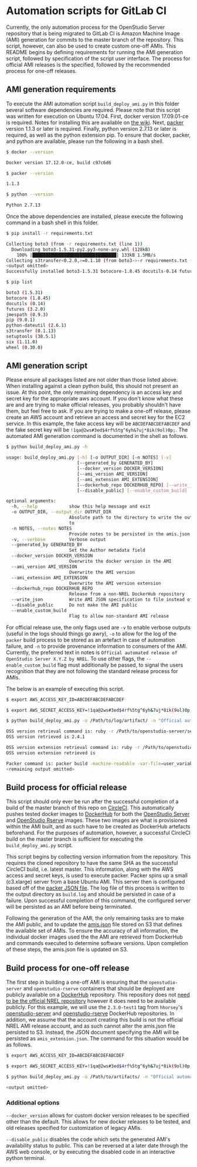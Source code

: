 # Automation scripts for GitLab CI

Currently, the only automation process for the OpenStudio Server repository that is being migrated to GitLab CI is Amazon Machine Image (AMI) generation for commits to the master branch of the repository. This script, however, can also be used to create custom one-off AMIs. This README begins by defining requirements for running the AMI generation script, followed by specification of the script user interface. The process for official AMI releases is the specified, followed by the recommended process for one-off releases. 

## AMI generation requirements

To execute the AMI automation script `build_deploy_ami.py` in this folder several software dependencies are required. Please note that this script was written for execution on Ubuntu 17.04. First, docker version 17.09.01-ce is required. Notes for installing this are available on [the wiki](http://github.com/NREL/OpenStudio-server/wiki/User-OpenStudio-Server-Deployment). Next, [packer](http://www.packer.io/) version 1.1.3 or later is required. Finally, python version 2.7.13 or later is required, as well as the python extension pip. To ensure that docker, packer, and python are available, please run the following in a bash shell.

```sh
$ docker --version

Docker version 17.12.0-ce, build c97c6d6

$ packer --version

1.1.3

$ python --version

Python 2.7.13
```

Once the above dependencies are installed, please execute the following command in a bash shell in this folder.

```sh
$ pip install -r requirements.txt

Collecting boto3 (from -r requirements.txt (line 1))
  Downloading boto3-1.5.31-py2.py3-none-any.whl (128kB)
    100% |████████████████████████████████| 133kB 1.5MB/s
Collecting s3transfer<0.2.0,>=0.1.10 (from boto3->-r requirements.txt (line 1))
<output omitted>
Successfully installed boto3-1.5.31 botocore-1.8.45 docutils-0.14 futures-3.2.0 jmespath-0.9.3 python-dateutil-2.6.1 s3transfer-0.1.13 six-1.11.0

$ pip list

boto3 (1.5.31)
botocore (1.8.45)
docutils (0.14)
futures (3.2.0)
jmespath (0.9.3)
pip (9.0.1)
python-dateutil (2.6.1)
s3transfer (0.1.13)
setuptools (38.5.1)
six (1.11.0)
wheel (0.30.0)
```

## AMI generation script

Please ensure all packages listed are not older than those listed above. When installing against a clean python build, this should not present an issue. At this point, the only remaining dependency is an access key and secret key for the appropriate aws account. If you don't know what these are and are trying to make official releases, you probably shouldn't have them, but feel free to ask. If you are trying to make a one-off release, please create an AWS account and retrieve an access and secret key for the EC2 service. In this example, the fake access key will be `ABCDEFABCDEFABCDEF` and the fake secret key will be `!1qa@2ws#3ed$4rf%5tg^6yh&7uj*8ik(9ol)0p;`. The automated AMI generation command is documented in the shell as follows.

```sh
$ python build_deploy_ami.py -h

usage: build_deploy_ami.py [-h] [-o OUTPUT_DIR] [-n NOTES] [-v]
                           [--generated_by GENERATED_BY]
                           [--docker_version DOCKER_VERSION]
                           [--ami_version AMI_VERSION]
                           [--ami_extension AMI_EXTENSION]
                           [--dockerhub_repo DOCKERHUB_REPO] [--write_json]
                           [--disable_public] [--enable_custom_build]

optional arguments:
  -h, --help            show this help message and exit
  -o OUTPUT_DIR, --output_dir OUTPUT_DIR
                        Absolute path to the directory to write the output log
                        to
  -n NOTES, --notes NOTES
                        Provide notes to be persisted in the amis.json entry
  -v, --verbose         Verbose output
  --generated_by GENERATED_BY
                        Set the Author metadata field
  --docker_version DOCKER_VERSION
                        Overwrite the docker version in the AMI
  --ami_version AMI_VERSION
                        Overwrite the AMI version
  --ami_extension AMI_EXTENSION
                        Overwrite the AMI version extension
  --dockerhub_repo DOCKERHUB_REPO
                        Release from a non-NREL DockerHub repository
  --write_json          Write AMI JSON specification to file instead of S3
  --disable_public      Do not make the AMI public
  --enable_custom_build
                        Flag to allow non-standard AMI release
```

For official release use, the only flags used are `-v` to enable verbose outputs (useful in the logs should things go awry), `-o` to allow for the log of the `packer` build process to be stored as an artefact in case of automation failure, and `-n` to provide provenance information to consumers of the AMI. Currently, the preferred text in notes is `Official automated release of OpenStudio Server X.Y.Z by NREL`. To use other flags, the `--enable_custom_build` flag must additionally be passed, to signal the users recognition that they are not following the standard release process for AMIs.

The below is an example of executing this script.

```sh
$ export AWS_ACCESS_KEY_ID=ABCDEFABCDEFABCDEF

$ export AWS_SECRET_ACCESS_KEY=!1qa@2ws#3ed$4rf%5tg^6yh&7uj*8ik(9ol)0p;

$ python build_deploy_ami.py -o /Path/to/log/artifact/ -n "Official automated release of OpenStudio Server 2.4.1 by NREL" -v

OSS version retrieval command is: ruby -r /Path/to/openstudio-server/server/lib/openstudio_server/version.rb -e "puts OpenstudioServer::VERSION"
OSS version retrieved is 2.4.1

OSS version extension retrieval command is: ruby -r /Path/to/openstudio-server/server/lib/openstudio_server/version.rb -e "puts OpenstudioServer::VERSION_EXT"
OSS version extension retrieved is

Packer command is: packer build -machine-readable -var-file=user_variables.json openstudio_server_docker_base.json 2>&1 | tee /Path/to/log/artifact/build.log
<remaining output omitted>
```

## Build process for official release

This script should only ever be run after the successful completion of a build of the master branch of this repo on [CircleCI](http://circleci.com/gh/NREL/OpenStudio-server). This automatically pushes tested docker images to [DockerHub](http://hub.docker.com/r/nrel) for both the [OpenStudio Server](http://hub.docker.com/r/nrel/openstudio-server/tags/) and [OpenStudio Rserve](http://hub.docker.com/r/nrel/openstudio-rserve/tags/) images. These two images are what is provisioned within the AMI built, and as such have to be created as DockerHub artefacts beforehand. For the purposes of automation, however, a successful CircleCI build on the master branch is sufficient for executing the `build_deploy_ami.py` script.

This script begins by collecting version information from the repository. This requires the cloned repository to have the same SHA as the successful CircleCI build, i.e. latest master. This information, along with the AWS access and secret keys, is used to execute packer. Packer spins up a small (c3.xlarge) server from a base Ubuntu AMI. This server then is configured based off of the [packer JSON file](http://github.com/NREL/OpenStudio-server/blob/develop/docker/deployment/openstudio_server_docker_base.json). The log file of this process is written to the output directory as `build.log` and should be persisted in case of a failure. Upon successful completion of this command, the configured server will be persisted as an AMI before being terminated. 

Following the generation of the AMI, the only remaining tasks are to make the AMI public, and to update the [amis.json](http://s3.amazonaws.com/openstudio-resources/server/api/v3/amis.json) file stored on S3 that defines the available set of AMIs. To ensure the accuracy of all information, the individual docker images used the the AMI are retrieved from DockerHub and commands executed to determine software versions. Upon completion of these steps, the amis.json file is updated on S3. 

## Build process for one-off release

The first step in building a one-off AMI is ensuring that the `openstudio-server` and `openstudio-rserve` containers that should be deployed are publicly available on a [DockerHub](http://hub.docker.com) repository. This repository does not [need to be the official NREL repository](http://hub.docker.com/r/hhorsey/openstudio-server/tags/) however it does need to be available publicly. For this example, we will use the `2.3.0-test1` tag from `hhorsey`'s [openstudio-server](http://hub.docker.com/r/hhorsey/openstudio-server/tags/) and [openstudio-rserve](http://hub.docker.com/r/hhorsey/openstudio-rserve/tags/) DockerHub repositories. In addition, we assume that the account creating this build is not the official NREL AMI release account, and as such cannot alter the amis.json file persisted to S3. Instead, the JSON document specifying the AMI will be persisted as `amis_extension.json`. The command for this situation would be as follows.

```sh
$ export AWS_ACCESS_KEY_ID=ABCDEFABCDEFABCDEF

$ export AWS_SECRET_ACCESS_KEY=!1qa@2ws#3ed$4rf%5tg^6yh&7uj*8ik(9ol)0p;

$ python build_deploy_ami.py -o /Path/to/artifacts/ -n "Official automated release of OpenStudio Server 2.4.1 by NREL" -v --generated_by "README Author" --ami_version 2.3.0 --ami_extension "-test1" --dockerhub_repo hhorsey --write_json --enable_custom_build

<output omitted>
```

### Additional options

`--docker_version` allows for custom docker version releases to be specified other than the default. This allows for new docker releases to be tested, and old releases specified for customization of legacy AMIs.

`--disable_public` disables the code which sets the generated AMI's availability status to public. This can be reversed at a later date through the AWS web console, or by executing the disabled code in an interactive python terminal.
